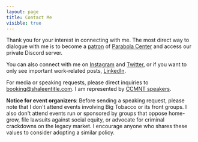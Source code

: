 ```yaml
---
layout: page
title: Contact Me
visible: true
---
```


Thank you for your interest in connecting with me. The most direct way to dialogue with me is to become a [patron](https://www.patreon.com/parabolacenter) of [Parabola Center](http://www.parabolacenter.com) and access our private Discord server.

You can also connect with me on [Instagram](https://www.instagram.com/shaleentitle/) and [Twitter](https://twitter.com/shaleentitle), or if you want to only see important work-related posts, [LinkedIn](https://www.linkedin.com/in/shaleentitle).

For media or speaking requests, please direct inquiries to booking@shaleentitle.com. I am represented by [CCMNT speakers](https://ccmntspeakers.com/project/shaleen-title/).

**Notice for event organizers**: Before sending a speaking request, please note that I don't attend events involving Big Tobacco or its front groups. I also don't attend events run or sponsored by groups that oppose home-grow, file lawsuits against social equity, or advocate for criminal crackdowns on the legacy market. I encourage anyone who shares these values to consider adopting a similar policy.
